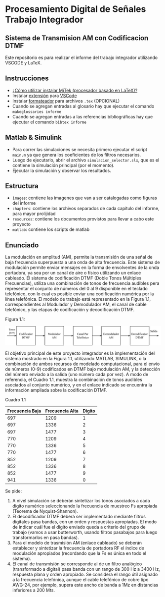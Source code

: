 # Procesamiento Digital de Señales<br>Trabajo Integrador

## Sistema de Transmision AM con Codificacion DTMF

Este repositorio es para realizar el informe del trabajo integrador utilizando VSCODE y LaTeX.

## Instrucciones

- [¿Cómo utilizar instalar MiTek (procesador basado en LaTeX)?](https://miktex.org/download)
- Instalar [extensión](https://marketplace.visualstudio.com/items?itemName=James-Yu.latex-workshop) para [VSCode](https://code.visualstudio.com/download)
- Instalar [formateador](https://github.com/cmhughes/latexindent.pl#getting-started) para archivos `.tex` (OPCIONAL)
- Cuando se agregan entradas al glosario hay que ejecutar el comando `makeglossaries informe`
- Cuando se agregan entradas a las referencias bibliográficas hay que ejecutar el comando `bibtex informe`

## Matlab & Simulink

- Para correr las simulaciones se necesita primero ejecutar el script `main.m` ya que genera los coeficientes de los filtros necesarios.
- Luego de ejecutarlo, abrir el archivo `simulacion_selector.slx`, que es el contiene la simulación principal (por el momento).
- Ejecutar la simulación y observar los resultados.

## Estructura

- `images`: contiene las imagenes que van a ser catalogadas como figuras del informe
- `chapters`: contiene los archivos separados de cada capítulo del informe, para mayor prolijidad
- `resources`: contiene los documentos provistos para llevar a cabo este proyecto
- `matlab`: contiene los scripts de matlab

## Enunciado

La modulación en amplitud (AM), permite la transmisión de una señal de baja frecuencia superpuesta a una onda de alta frecuencia. Este sistema de modulación permite enviar mensajes en la forma de envolventes de la onda portadora, ya sea por un canal de aire o fı́sico utilizando un enlace cableado.
El sistema de codificación DTMF (Doble Tonos Múltiples Frecuencias), utiliza una combinación de tonos de frecuencia audibles pera representar el conjunto de números del 0 al 9 disponible en el teclado telefónico, con lo cual es posible enviar una codificación numérica por la lı́nea telefónica. El modelo de trabajo está representado en la Figura 1.1, correspondientes al Modulador y Demodulador AM, el canal de cable telefónico, y las etapas de codificación y decodificación DTMF.

Figura 1.1:

![Diagrama de bloques](./images/diagramas-bloques.png "Diagrama de bloques")

El objetivo principal de este proyecto integrador es la implementación del sistema mostrado en la Figura 1.1, utilizando MATLAB, SIMULINK, o la combinación de ambos recursos de modelado computacional, para el envı́o de números (0-9) codificados en DTMF bajo modulación AM, y la detección del número enviado a la salida (uno número cada por vez).
A modo de referencia, el Cuadro 1.1, muestra la combinación de tonos audibles asociados al conjunto numérico, y en el enlace indicado se encuentra la información ampliada sobre la codificación DTMF.

Cuadro 1.1

| Frecuencia Baja | Frecuencia Alta | Digito |
| --------------- | --------------- | ------ |
| 697             | 1209            | 1      |
| 697             | 1336            | 2      |
| 697             | 1477            | 3      |
| 770             | 1209            | 4      |
| 770             | 1336            | 5      |
| 770             | 1477            | 6      |
| 852             | 1209            | 7      |
| 852             | 1336            | 8      |
| 852             | 1477            | 9      |
| 941             | 1336            | 0      |

Se pide:

1. A nivel simulación se deberán sintetizar los tonos asociados a cada digito numérico seleccionando la frecuencia de muestreo Fs apropiada (Teorema de Nyquist-Shannon).
2. El decodificador DTMF deberá ser implementado mediante filtros digitales pasa bandas, con un orden y respuestas apropiadas. El modo de indicar cuál fue el digito enviado queda a criterio del grupo de trabajo (vamos a usar butterworth, usando filtros pasabajos para luego transformarlos en pasa bandas).
3. Para el modelo de trasmisión AM (enlace cableado) se deberán establecer y sintetizar la frecuencia de portadora RF el ı́ndice de modulación apropiados (recordando que la Fs es única en todo el sistema).
4. El canal de transmisión se corresponde al de un filtro analógico (transformado a digital) pasa banda con un rango de 300 Hz a 3400 Hz, respuesta plana y orden apropiado. Se considera el rango útil asignado a la frecuencia telefónica, aunque el cable telefónico de cobre tipo AWG-24, por ejemplo, supera este ancho de banda a 1Mz en distancias inferiores a 200 Mts.
